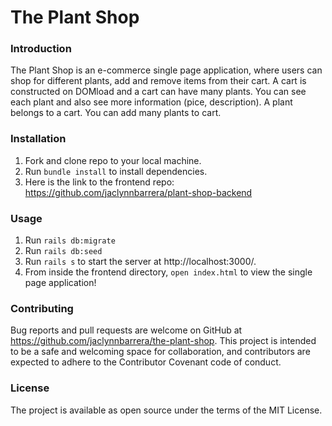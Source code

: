 # The Plant Shop

### Introduction

The Plant Shop is an e-commerce single page application, where users can shop for different plants, add and remove items from their cart. A cart is constructed on DOMload and a cart can have many plants. You can see each plant and also see more information (pice, description). A plant belongs to a cart. You can add many plants to cart.

### Installation
1. Fork and clone repo to your local machine. 
2. Run `bundle install` to install dependencies.
3. Here is the link to the frontend repo: https://github.com/jaclynnbarrera/plant-shop-backend

### Usage
1. Run `rails db:migrate`
2. Run `rails db:seed`
3. Run `rails s` to start the server at http://localhost:3000/.
4. From inside the frontend directory, `open index.html` to view the single page application!

### Contributing

Bug reports and pull requests are welcome on GitHub at https://github.com/jaclynnbarrera/the-plant-shop. This project is intended to be a safe and welcoming space for collaboration, and contributors are expected to adhere to the Contributor Covenant code of conduct.

### License

The project is available as open source under the terms of the MIT License.
